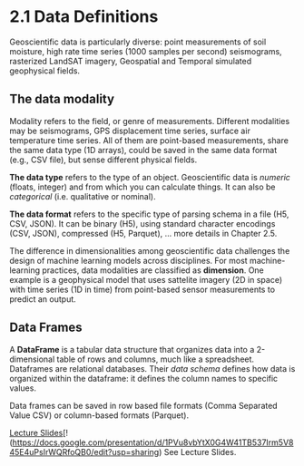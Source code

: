 # 2.1 Data Definitions

Geoscientific data is particularly diverse: point measurements of soil moisture, high rate time series (1000 samples per second) seismograms, rasterized LandSAT imagery, Geospatial and Temporal simulated geophysical fields.


## The data modality
Modality refers to the field, or genre of measurements. Different modalities may be seismograms, GPS displacement time series, surface air temperature time series. All of them are point-based measurements, share the same data type (1D arrays), could be saved in the same data format (e.g., CSV file), but sense different physical fields.

**The data type** refers to the type of an object. Geoscientific data is *numeric* (floats, integer) and from which you can calculate things. It can also be *categorical* (i.e. qualitative or nominal). 

**The data format** refers to the specific type of parsing schema in a file (H5, CSV, JSON). It can be binary (H5), using standard character encodings (CSV, JSON), compressed (H5, Parquet), ... more details in Chapter 2.5.

The difference in dimensionalities among geoscientific data challenges the design of machine learning models across disciplines. For most machine-learning practices, data modalities are classified as **dimension**. One example is a geophysical model that uses sattelite imagery (2D in space) with time series (1D in time) from point-based sensor measurements to predict an output.

## Data Frames
A **DataFrame** is a tabular data structure that organizes data into a 2-dimensional table of rows and columns, much like a spreadsheet. Dataframes are relational databases. Their *data schema* defines how data is organized within the dataframe: it defines the column names to specific values.

Data frames can be saved in row based file formats (Comma Separated Value CSV) or column-based formats (Parquet).


[Lecture Slides](../../img/Google_Slides_Logo.svg)[! (https://docs.google.com/presentation/d/1PVu8vbYtX0G4W41TB537Irm5V845E4uPsIrWQRfoQB0/edit?usp=sharing)
See Lecture Slides.